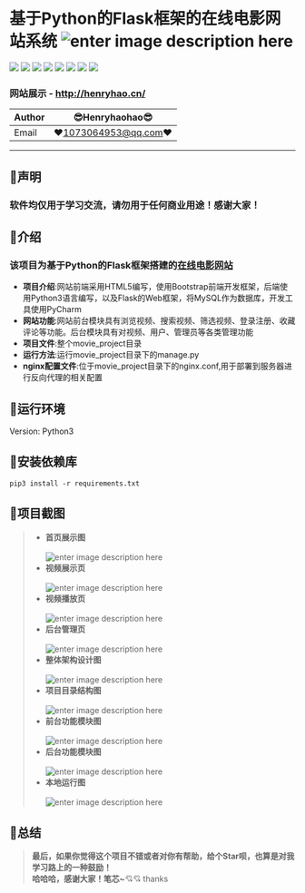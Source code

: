 基于Python的Flask框架的在线电影网站系统 ![enter image description here](Pic/logo.png)
===========================
![](https://img.shields.io/badge/Python-3.6.3-green.svg) ![](https://img.shields.io/badge/Flask-0.12.2-green.svg) ![](https://img.shields.io/badge/Flask_MySQLdb-0.2.0-green.svg) ![](https://img.shields.io/badge/Flask_SQLAlchemy-2.3.2-green.svg) ![](https://img.shields.io/badge/WTForms-2.1-green.svg) ![](https://img.shields.io/badge/Werkzeug-0.14.1-green.svg) ![](https://img.shields.io/badge/Flask_WTF-0.14.2-green.svg) ![](https://img.shields.io/badge/Flask_Script-2.0.6-green.svg)  
### 网站展示 - http://henryhao.cn/
|Author|:sunglasses:Henryhaohao:sunglasses:|
|---|---
|Email|:hearts:1073064953@qq.com:hearts:

    
****
## :dolphin:声明
### 软件均仅用于学习交流，请勿用于任何商业用途！感谢大家！
## :dolphin:介绍
### 该项目为基于Python的Flask框架搭建的[在线电影网站](http://henryhao.cn/)
- **项目介绍**:网站前端采用HTML5编写，使用Bootstrap前端开发框架，后端使用Python3语言编写，以及Flask的Web框架，将MySQL作为数据库，开发工具使用PyCharm
- **网站功能**:网站前台模块具有浏览视频、搜索视频、筛选视频、登录注册、收藏评论等功能。后台模块具有对视频、用户、管理员等各类管理功能
- **项目文件**:整个movie_project目录
- **运行方法**:运行movie_project目录下的manage.py
- **nginx配置文件**:位于movie_project目录下的nginx.conf,用于部署到服务器进行反向代理的相关配置
## :dolphin:运行环境
Version: Python3
## :dolphin:安装依赖库
```
pip3 install -r requirements.txt
```
## :dolphin:项目截图
> - **首页展示图**<br><br>
![enter image description here](Pic/home_preview.png)
> - **视频展示页**<br><br>
![enter image description here](Pic/video.png)
> - **视频播放页**<br><br>
![enter image description here](Pic/play.png)
> - **后台管理页**<br><br>
![enter image description here](Pic/admin_preview.png)
> - **整体架构设计图**<br><br>
![enter image description here](Pic/website.png)
> - **项目目录结构图**<br><br>
![enter image description here](Pic/project_catolog.png)
> - **前台功能模块图**<br><br>
![enter image description here](Pic/home.png)
> - **后台功能模块图**<br><br>
![enter image description here](Pic/admin.png)
> - **本地运行图**<br><br>
![enter image description here](Pic/run.png)
## :dolphin:**总结**
> **最后，如果你觉得这个项目不错或者对你有帮助，给个Star呗，也算是对我学习路上的一种鼓励！<br>
 哈哈哈，感谢大家！笔芯~**:cupid::cupid:
 thanks
